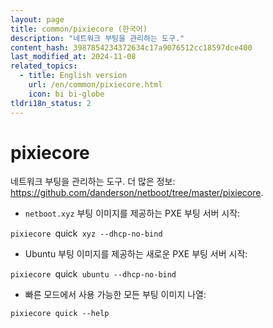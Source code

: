 ```yaml
---
layout: page
title: common/pixiecore (한국어)
description: "네트워크 부팅을 관리하는 도구."
content_hash: 3987854234372634c17a9076512cc18597dce400
last_modified_at: 2024-11-08
related_topics:
  - title: English version
    url: /en/common/pixiecore.html
    icon: bi bi-globe
tldri18n_status: 2
---
```

# pixiecore

네트워크 부팅을 관리하는 도구.
더 많은 정보: <https://github.com/danderson/netboot/tree/master/pixiecore>.

- `netboot.xyz` 부팅 이미지를 제공하는 PXE 부팅 서버 시작:

`pixiecore `<span class="tldr-var badge badge-pill bg-dark-lm bg-white-dm text-white-lm text-dark-dm font-weight-bold">quick</span>` xyz --dhcp-no-bind`

- Ubuntu 부팅 이미지를 제공하는 새로운 PXE 부팅 서버 시작:

`pixiecore `<span class="tldr-var badge badge-pill bg-dark-lm bg-white-dm text-white-lm text-dark-dm font-weight-bold">quick</span>` ubuntu --dhcp-no-bind`

- 빠른 모드에서 사용 가능한 모든 부팅 이미지 나열:

`pixiecore quick --help`
